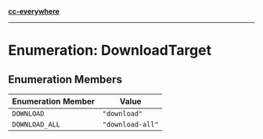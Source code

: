 [**cc-everywhere**](../../../../../index.md)

***

# Enumeration: DownloadTarget

## Enumeration Members

| Enumeration Member | Value |
| ------ | ------ |
| `DOWNLOAD` | `"download"` |
| `DOWNLOAD_ALL` | `"download-all"` |
